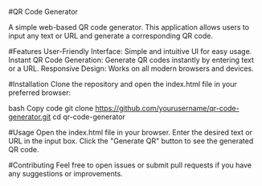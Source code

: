 #QR Code Generator

A simple web-based QR code generator. This application allows users to input any text or URL and generate a corresponding QR code.

#Features
User-Friendly Interface: Simple and intuitive UI for easy usage.
Instant QR Code Generation: Generate QR codes instantly by entering text or a URL.
Responsive Design: Works on all modern browsers and devices.

#Installation
Clone the repository and open the index.html file in your preferred browser:

bash
Copy code
git clone https://github.com/yourusername/qr-code-generator.git
cd qr-code-generator

#Usage
Open the index.html file in your browser.
Enter the desired text or URL in the input box.
Click the "Generate QR" button to see the generated QR code.

#Contributing
Feel free to open issues or submit pull requests if you have any suggestions or improvements.
